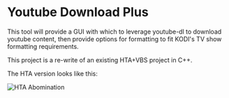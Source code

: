 # Youtube Download Plus
 This tool will provide a GUI with which to leverage youtube-dl to download youtube content, then provide options for formatting to fit KODI's TV show formatting requirements.

 This project is a re-write of an existing HTA+VBS project in C++.

The HTA version looks like this:

![HTA Abomination](https://i.imgur.com/jl3wzoY.png?raw=true)